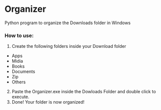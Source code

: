 # Organizer
Python program to organize the Downloads folder in Windows

### How to use:
1. Create the following folders inside your Download folder
  - Apps
  - Midia
  - Books
  - Documents
  - Zip
  - Others
 2. Paste the Organizer.exe inside the Dowloads Folder and double click to execute.
 3. Done! Your folder is now organized!

